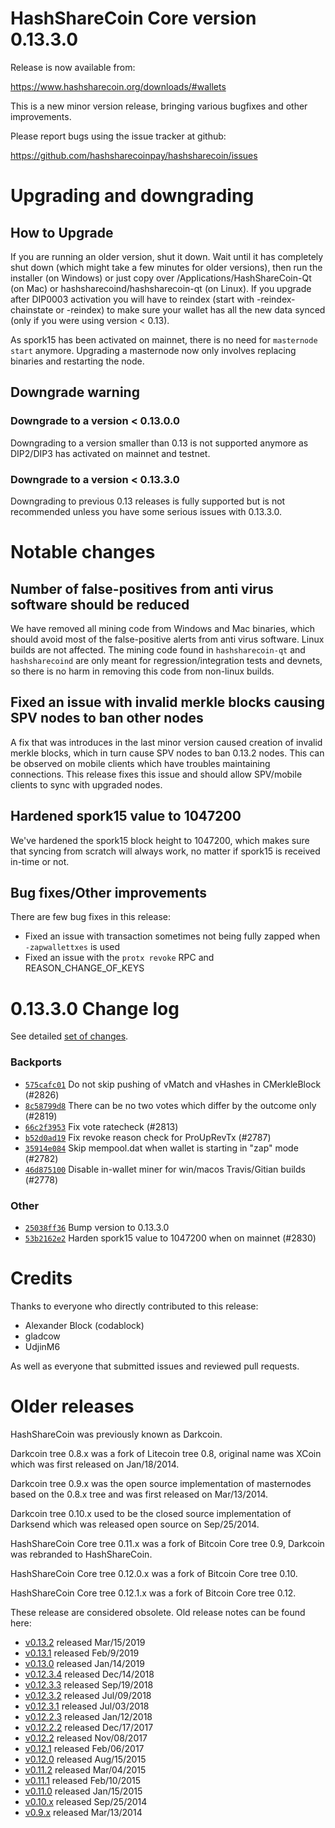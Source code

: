 HashShareCoin Core version 0.13.3.0
==========================

Release is now available from:

  <https://www.hashsharecoin.org/downloads/#wallets>

This is a new minor version release, bringing various bugfixes and other improvements.

Please report bugs using the issue tracker at github:

  <https://github.com/hashsharecoinpay/hashsharecoin/issues>


Upgrading and downgrading
=========================

How to Upgrade
--------------

If you are running an older version, shut it down. Wait until it has completely
shut down (which might take a few minutes for older versions), then run the
installer (on Windows) or just copy over /Applications/HashShareCoin-Qt (on Mac) or
hashsharecoind/hashsharecoin-qt (on Linux). If you upgrade after DIP0003 activation you will
have to reindex (start with -reindex-chainstate or -reindex) to make sure
your wallet has all the new data synced (only if you were using version < 0.13).

As spork15 has been activated on mainnet, there is no need for `masternode start`
anymore. Upgrading a masternode now only involves replacing binaries and restarting
the node.

Downgrade warning
-----------------

### Downgrade to a version < 0.13.0.0

Downgrading to a version smaller than 0.13 is not supported anymore as DIP2/DIP3 has activated
on mainnet and testnet.

### Downgrade to a version < 0.13.3.0

Downgrading to previous 0.13 releases is fully supported but is not recommended unless you have some serious issues with 0.13.3.0.

Notable changes
===============

Number of false-positives from anti virus software should be reduced
--------------------------------------------------------------------
We have removed all mining code from Windows and Mac binaries, which should avoid most of the false-positive alerts
from anti virus software. Linux builds are not affected. The mining code found in `hashsharecoin-qt` and `hashsharecoind` are only meant
for regression/integration tests and devnets, so there is no harm in removing this code from non-linux builds.

Fixed an issue with invalid merkle blocks causing SPV nodes to ban other nodes
------------------------------------------------------------------------------
A fix that was introduces in the last minor version caused creation of invalid merkle blocks, which in turn cause SPV
nodes to ban 0.13.2 nodes. This can be observed on mobile clients which have troubles maintaining connections. This
release fixes this issue and should allow SPV/mobile clients to sync with upgraded nodes.

Hardened spork15 value to 1047200
---------------------------------
We've hardened the spork15 block height to 1047200, which makes sure that syncing from scratch will always work, no
matter if spork15 is received in-time or not.

Bug fixes/Other improvements
----------------------------
There are few bug fixes in this release:
- Fixed an issue with transaction sometimes not being fully zapped when `-zapwallettxes` is used
- Fixed an issue with the `protx revoke` RPC and REASON_CHANGE_OF_KEYS

 0.13.3.0 Change log
===================

See detailed [set of changes](https://github.com/hashsharecoinpay/hashsharecoin/compare/v0.13.2.0...hashsharecoinpay:v0.13.3.0).

### Backports

- [`575cafc01`](https://github.com/hashsharecoinpay/hashsharecoin/commit/575cafc01) Do not skip pushing of vMatch and vHashes in CMerkleBlock (#2826)
- [`8c58799d8`](https://github.com/hashsharecoinpay/hashsharecoin/commit/8c58799d8) There can be no two votes which differ by the outcome only (#2819)
- [`66c2f3953`](https://github.com/hashsharecoinpay/hashsharecoin/commit/66c2f3953) Fix vote ratecheck (#2813)
- [`b52d0ad19`](https://github.com/hashsharecoinpay/hashsharecoin/commit/b52d0ad19) Fix revoke reason check for ProUpRevTx (#2787)
- [`35914e084`](https://github.com/hashsharecoinpay/hashsharecoin/commit/35914e084) Skip mempool.dat when wallet is starting in "zap" mode (#2782)
- [`46d875100`](https://github.com/hashsharecoinpay/hashsharecoin/commit/46d875100) Disable in-wallet miner for win/macos Travis/Gitian builds (#2778)

### Other

- [`25038ff36`](https://github.com/hashsharecoinpay/hashsharecoin/commit/25038ff36) Bump version to 0.13.3.0
- [`53b2162e2`](https://github.com/hashsharecoinpay/hashsharecoin/commit/53b2162e2) Harden spork15 value to 1047200 when on mainnet (#2830)

Credits
=======

Thanks to everyone who directly contributed to this release:

- Alexander Block (codablock)
- gladcow
- UdjinM6

As well as everyone that submitted issues and reviewed pull requests.

Older releases
==============

HashShareCoin was previously known as Darkcoin.

Darkcoin tree 0.8.x was a fork of Litecoin tree 0.8, original name was XCoin
which was first released on Jan/18/2014.

Darkcoin tree 0.9.x was the open source implementation of masternodes based on
the 0.8.x tree and was first released on Mar/13/2014.

Darkcoin tree 0.10.x used to be the closed source implementation of Darksend
which was released open source on Sep/25/2014.

HashShareCoin Core tree 0.11.x was a fork of Bitcoin Core tree 0.9,
Darkcoin was rebranded to HashShareCoin.

HashShareCoin Core tree 0.12.0.x was a fork of Bitcoin Core tree 0.10.

HashShareCoin Core tree 0.12.1.x was a fork of Bitcoin Core tree 0.12.

These release are considered obsolete. Old release notes can be found here:

- [v0.13.2](https://github.com/hashsharecoinpay/hashsharecoin/blob/master/doc/release-notes/hashsharecoin/release-notes-0.13.2.md) released Mar/15/2019
- [v0.13.1](https://github.com/hashsharecoinpay/hashsharecoin/blob/master/doc/release-notes/hashsharecoin/release-notes-0.13.1.md) released Feb/9/2019
- [v0.13.0](https://github.com/hashsharecoinpay/hashsharecoin/blob/master/doc/release-notes/hashsharecoin/release-notes-0.13.0.md) released Jan/14/2019
- [v0.12.3.4](https://github.com/hashsharecoinpay/hashsharecoin/blob/master/doc/release-notes/hashsharecoin/release-notes-0.12.3.4.md) released Dec/14/2018
- [v0.12.3.3](https://github.com/hashsharecoinpay/hashsharecoin/blob/master/doc/release-notes/hashsharecoin/release-notes-0.12.3.3.md) released Sep/19/2018
- [v0.12.3.2](https://github.com/hashsharecoinpay/hashsharecoin/blob/master/doc/release-notes/hashsharecoin/release-notes-0.12.3.2.md) released Jul/09/2018
- [v0.12.3.1](https://github.com/hashsharecoinpay/hashsharecoin/blob/master/doc/release-notes/hashsharecoin/release-notes-0.12.3.1.md) released Jul/03/2018
- [v0.12.2.3](https://github.com/hashsharecoinpay/hashsharecoin/blob/master/doc/release-notes/hashsharecoin/release-notes-0.12.2.3.md) released Jan/12/2018
- [v0.12.2.2](https://github.com/hashsharecoinpay/hashsharecoin/blob/master/doc/release-notes/hashsharecoin/release-notes-0.12.2.2.md) released Dec/17/2017
- [v0.12.2](https://github.com/hashsharecoinpay/hashsharecoin/blob/master/doc/release-notes/hashsharecoin/release-notes-0.12.2.md) released Nov/08/2017
- [v0.12.1](https://github.com/hashsharecoinpay/hashsharecoin/blob/master/doc/release-notes/hashsharecoin/release-notes-0.12.1.md) released Feb/06/2017
- [v0.12.0](https://github.com/hashsharecoinpay/hashsharecoin/blob/master/doc/release-notes/hashsharecoin/release-notes-0.12.0.md) released Aug/15/2015
- [v0.11.2](https://github.com/hashsharecoinpay/hashsharecoin/blob/master/doc/release-notes/hashsharecoin/release-notes-0.11.2.md) released Mar/04/2015
- [v0.11.1](https://github.com/hashsharecoinpay/hashsharecoin/blob/master/doc/release-notes/hashsharecoin/release-notes-0.11.1.md) released Feb/10/2015
- [v0.11.0](https://github.com/hashsharecoinpay/hashsharecoin/blob/master/doc/release-notes/hashsharecoin/release-notes-0.11.0.md) released Jan/15/2015
- [v0.10.x](https://github.com/hashsharecoinpay/hashsharecoin/blob/master/doc/release-notes/hashsharecoin/release-notes-0.10.0.md) released Sep/25/2014
- [v0.9.x](https://github.com/hashsharecoinpay/hashsharecoin/blob/master/doc/release-notes/hashsharecoin/release-notes-0.9.0.md) released Mar/13/2014

